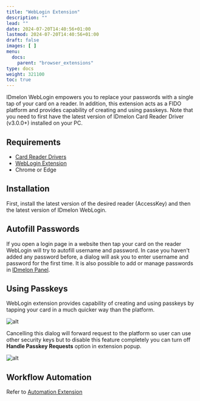 ```yaml
---
title: "WebLogin Extension"
description: ""
lead: ""
date: 2024-07-20T14:40:56+01:00
lastmod: 2024-07-20T14:40:56+01:00
draft: false
images: [ ]
menu:
  docs:
    parent: "browser_extensions"
type: docs
weight: 321100
toc: true
---
```


IDmelon WebLogin empowers you to replace your passwords with a single tap of your card on a reader. In addition, this
extension acts as a FIDO platform and provides capability of creating and using passkeys. Note that you need to first
have the latest version of IDmelon Card Reader Driver (v3.0.0+) installed on your PC.

## Requirements

- [Card Reader Drivers](https://idmelon.com/docs/downloads)
- [WebLogin Extension](https://chromewebstore.google.com/detail/idmelon-weblogin/eagmgpbjpedchliifpgfgogdknnmkaej)
- Chrome or Edge

## Installation

First, install the latest version of the desired reader (AccessKey) and then the latest version of IDmelon WebLogin.

## Autofill Passwords

If you open a login page in a website then tap your card on the reader WebLogin will try to autofill username and
password. In case you haven't added any password before, a dialog will ask you to enter username and password for the
first time. It is also possible to add or manage passwords in [IDmelon Panel](https://panel.idmelon.com/).

## Using Passkeys

WebLogin extension provides capability of creating and using passkeys by tapping your card in a much quicker way than
the platform.

![alt](/images/vendor/weblogin/tap_card.jpg)

Cancelling this dialog will forward request to the platform so user can use other security keys but to disable this
feature completely you can turn off **Handle Passkey Requests** option in extension popup.

![alt](/images/vendor/weblogin/handle_passkey.jpg)

## Workflow Automation

Refer
to [Automation Extension](https://docs.idmelon.com/docs/for_administrators/workflow_automation/automation_extension/)

